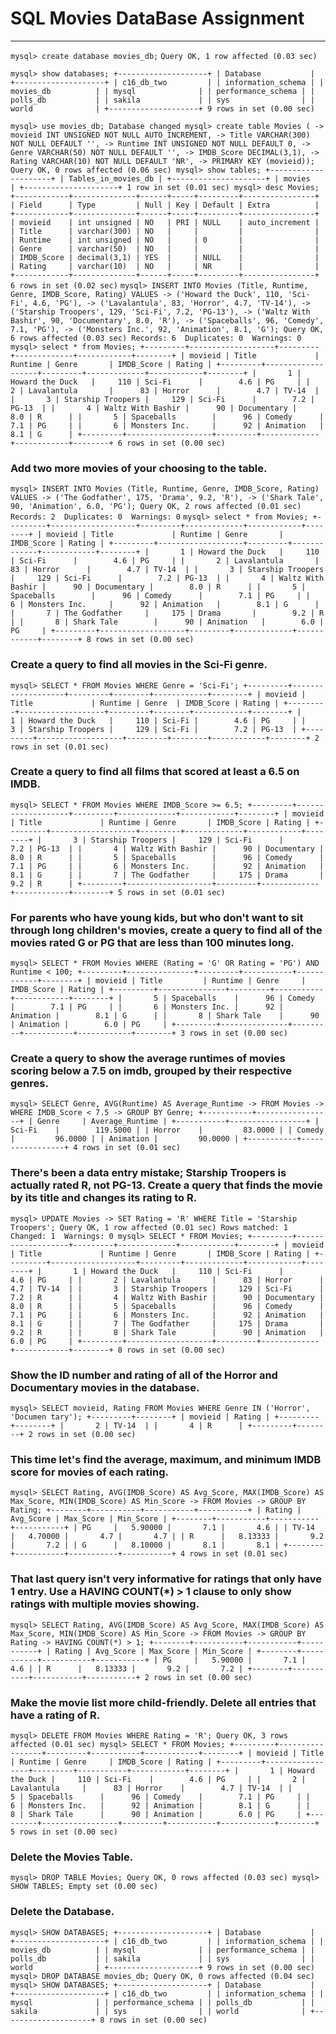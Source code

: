   # SQL Movies DataBase Assignment
-------------------------------------------------------------------------
 `mysql> create database movies_db;`
 `Query OK, 1 row affected (0.03 sec)`

`mysql> show databases;
+--------------------+
| Database           |
+--------------------+
| c16_db_two         |
| information_schema |
| movies_db          |
| mysql              |
| performance_schema |
| polls_db           |
| sakila             |
| sys                |
| world              |
+--------------------+
9 rows in set (0.00 sec)`

`mysql> use movies_db;
Database changed
mysql> create table Movies (
    -> movieid INT UNSIGNED NOT NULL AUTO_INCREMENT,
    -> Title VARCHAR(300) NOT NULL DEFAULT '',
    -> Runtime INT UNSIGNED NOT NULL DEFAULT 0,
    -> Genre VARCHAR(50) NOT NULL DEFAULT '',
    -> IMDB_Score DECIMAL(3,1),
    -> Rating VARCHAR(10) NOT NULL DEFAULT 'NR',
    -> PRIMARY KEY (movieid));
Query OK, 0 rows affected (0.06 sec)
mysql> show tables;
+---------------------+
| Tables_in_movies_db |
+---------------------+
| movies              |
+---------------------+
1 row in set (0.01 sec)
mysql> desc Movies;
+------------+--------------+------+-----+---------+----------------+
| Field      | Type         | Null | Key | Default | Extra          |
+------------+--------------+------+-----+---------+----------------+
| movieid    | int unsigned | NO   | PRI | NULL    | auto_increment |
| Title      | varchar(300) | NO   |     |         |                |
| Runtime    | int unsigned | NO   |     | 0       |                |
| Genre      | varchar(50)  | NO   |     |         |                |
| IMDB_Score | decimal(3,1) | YES  |     | NULL    |                |
| Rating     | varchar(10)  | NO   |     | NR      |                |
+------------+--------------+------+-----+---------+----------------+
6 rows in set (0.02 sec)`
`mysql> INSERT INTO Movies (Title, Runtime, Genre, IMDB_Score, Rating) VALUES
    -> ('Howard the Duck', 110, 'Sci-Fi', 4.6, 'PG'),
    -> ('Lavalantula', 83, 'Horror', 4.7, 'TV-14'),
    -> ('Starship Troopers', 129, 'Sci-Fi', 7.2, 'PG-13'),
    -> ('Waltz With Bashir', 90, 'Documentary', 8.0, 'R'),
    -> ('Spaceballs', 96, 'Comedy', 7.1, 'PG'),
    -> ('Monsters Inc.', 92, 'Animation', 8.1, 'G');
Query OK, 6 rows affected (0.03 sec)
Records: 6  Duplicates: 0  Warnings: 0
mysql> select * from Movies;
+---------+-------------------+---------+-------------+------------+--------+
| movieid | Title             | Runtime | Genre       | IMDB_Score | Rating |
+---------+-------------------+---------+-------------+------------+--------+
|       1 | Howard the Duck   |     110 | Sci-Fi      |        4.6 | PG     |
|       2 | Lavalantula       |      83 | Horror      |        4.7 | TV-14  |
|       3 | Starship Troopers |     129 | Sci-Fi      |        7.2 | PG-13  |
|       4 | Waltz With Bashir |      90 | Documentary |        8.0 | R      |
|       5 | Spaceballs        |      96 | Comedy      |        7.1 | PG     |
|       6 | Monsters Inc.     |      92 | Animation   |        8.1 | G      |
+---------+-------------------+---------+-------------+------------+--------+
6 rows in set (0.00 sec)`
### Add two more movies of your choosing to the table.
`mysql> INSERT INTO Movies (Title, Runtime, Genre, IMDB_Score, Rating) VALUES
    -> ('The Godfather', 175, 'Drama', 9.2, 'R'),
    -> ('Shark Tale', 90, 'Animation', 6.0, 'PG');
Query OK, 2 rows affected (0.01 sec)
Records: 2  Duplicates: 0  Warnings: 0`
`mysql> select * from Movies;
+---------+-------------------+---------+-------------+------------+--------+
| movieid | Title             | Runtime | Genre       | IMDB_Score | Rating |
+---------+-------------------+---------+-------------+------------+--------+
|       1 | Howard the Duck   |     110 | Sci-Fi      |        4.6 | PG     |
|       2 | Lavalantula       |      83 | Horror      |        4.7 | TV-14  |
|       3 | Starship Troopers |     129 | Sci-Fi      |        7.2 | PG-13  |
|       4 | Waltz With Bashir |      90 | Documentary |        8.0 | R      |
|       5 | Spaceballs        |      96 | Comedy      |        7.1 | PG     |
|       6 | Monsters Inc.     |      92 | Animation   |        8.1 | G      |
|       7 | The Godfather     |     175 | Drama       |        9.2 | R      |
|       8 | Shark Tale        |      90 | Animation   |        6.0 | PG     |
+---------+-------------------+---------+-------------+------------+--------+
8 rows in set (0.00 sec)`
### Create a query to find all movies in the Sci-Fi genre.
`mysql> SELECT * FROM Movies WHERE Genre = 'Sci-Fi';
+---------+-------------------+---------+--------+------------+--------+
| movieid | Title             | Runtime | Genre  | IMDB_Score | Rating |
+---------+-------------------+---------+--------+------------+--------+
|       1 | Howard the Duck   |     110 | Sci-Fi |        4.6 | PG     |
|       3 | Starship Troopers |     129 | Sci-Fi |        7.2 | PG-13  |
+---------+-------------------+---------+--------+------------+--------+
2 rows in set (0.01 sec)`
### Create a query to find all films that scored at least a 6.5 on IMDB.
`mysql> SELECT * FROM Movies WHERE IMDB_Score >= 6.5;
+---------+-------------------+---------+-------------+------------+--------+
| movieid | Title             | Runtime | Genre       | IMDB_Score | Rating |
+---------+-------------------+---------+-------------+------------+--------+
|       3 | Starship Troopers |     129 | Sci-Fi      |        7.2 | PG-13  |
|       4 | Waltz With Bashir |      90 | Documentary |        8.0 | R      |
|       5 | Spaceballs        |      96 | Comedy      |        7.1 | PG     |
|       6 | Monsters Inc.     |      92 | Animation   |        8.1 | G      |
|       7 | The Godfather     |     175 | Drama       |        9.2 | R      |
+---------+-------------------+---------+-------------+------------+--------+
5 rows in set (0.01 sec)`
### For parents who have young kids, but who don't want to sit through long children's movies, create a query to find all of the movies rated G or PG that are less than 100 minutes long.
`mysql> SELECT * FROM Movies WHERE (Rating = 'G' OR Rating = 'PG') AND Runtime < 100;
+---------+---------------+---------+-----------+------------+--------+
| movieid | Title         | Runtime | Genre     | IMDB_Score | Rating |
+---------+---------------+---------+-----------+------------+--------+
|       5 | Spaceballs    |      96 | Comedy    |        7.1 | PG     |
|       6 | Monsters Inc. |      92 | Animation |        8.1 | G      |
|       8 | Shark Tale    |      90 | Animation |        6.0 | PG     |
+---------+---------------+---------+-----------+------------+--------+
3 rows in set (0.00 sec)`
### Create a query to show the average runtimes of movies scoring below a 7.5 on imdb, grouped by their respective genres.
`mysql> SELECT Genre, AVG(Runtime) AS Average_Runtime
    -> FROM Movies
    -> WHERE IMDB_Score < 7.5
    -> GROUP BY Genre;
+-----------+-----------------+
| Genre     | Average_Runtime |
+-----------+-----------------+
| Sci-Fi    |        119.5000 |
| Horror    |         83.0000 |
| Comedy    |         96.0000 |
| Animation |         90.0000 |
+-----------+-----------------+
4 rows in set (0.01 sec)`
### There's been a data entry mistake; Starship Troopers is actually rated R, not PG-13. Create a query that finds the movie by its title and changes its rating to R.
`mysql> UPDATE Movies
    -> SET Rating = 'R' WHERE Title = 'Starship Troopers';
Query OK, 1 row affected (0.01 sec)
Rows matched: 1  Changed: 1  Warnings: 0
mysql> SELECT * FROM Movies;
+---------+-------------------+---------+-------------+------------+--------+
| movieid | Title             | Runtime | Genre       | IMDB_Score | Rating |
+---------+-------------------+---------+-------------+------------+--------+
|       1 | Howard the Duck   |     110 | Sci-Fi      |        4.6 | PG     |
|       2 | Lavalantula       |      83 | Horror      |        4.7 | TV-14  |
|       3 | Starship Troopers |     129 | Sci-Fi      |        7.2 | R      |
|       4 | Waltz With Bashir |      90 | Documentary |        8.0 | R      |
|       5 | Spaceballs        |      96 | Comedy      |        7.1 | PG     |
|       6 | Monsters Inc.     |      92 | Animation   |        8.1 | G      |
|       7 | The Godfather     |     175 | Drama       |        9.2 | R      |
|       8 | Shark Tale        |      90 | Animation   |        6.0 | PG     |
+---------+-------------------+---------+-------------+------------+--------+
8 rows in set (0.00 sec)`
### Show the ID number and rating of all of the Horror and Documentary movies in the database.
`mysql> SELECT movieid, Rating FROM Movies WHERE Genre IN ('Horror', 'Documen
tary');
+---------+--------+
| movieid | Rating |
+---------+--------+
|       2 | TV-14  |
|       4 | R      |
+---------+--------+
2 rows in set (0.00 sec)`
### This time let's find the average, maximum, and minimum IMDB score for movies of each rating.
`mysql> SELECT Rating, AVG(IMDB_Score) AS Avg_Score, MAX(IMDB_Score) AS Max_Score, MIN(IMDB_Score) AS Min_Score
    -> FROM Movies
    -> GROUP BY Rating;
+--------+-----------+-----------+-----------+
| Rating | Avg_Score | Max_Score | Min_Score |
+--------+-----------+-----------+-----------+
| PG     |   5.90000 |       7.1 |       4.6 |
| TV-14  |   4.70000 |       4.7 |       4.7 |
| R      |   8.13333 |       9.2 |       7.2 |
| G      |   8.10000 |       8.1 |       8.1 |
+--------+-----------+-----------+-----------+
4 rows in set (0.01 sec)`
### That last query isn't very informative for ratings that only have 1 entry. Use a HAVING COUNT(*) > 1 clause to only show ratings with multiple movies showing.
`mysql> SELECT Rating, AVG(IMDB_Score) AS Avg_Score, MAX(IMDB_Score) AS Max_Score, MIN(IMDB_Score) AS Min_Score
    -> FROM Movies
    -> GROUP BY Rating
    -> HAVING COUNT(*) > 1;
+--------+-----------+-----------+-----------+
| Rating | Avg_Score | Max_Score | Min_Score |
+--------+-----------+-----------+-----------+
| PG     |   5.90000 |       7.1 |       4.6 |
| R      |   8.13333 |       9.2 |       7.2 |
+--------+-----------+-----------+-----------+
2 rows in set (0.00 sec)`
### Make the movie list more child-friendly. Delete all entries that have a rating of R.
`mysql> DELETE FROM Movies WHERE Rating = 'R';
Query OK, 3 rows affected (0.01 sec)
mysql> SELECT * FROM Movies;
+---------+-----------------+---------+-----------+------------+--------+
| movieid | Title           | Runtime | Genre     | IMDB_Score | Rating |
+---------+-----------------+---------+-----------+------------+--------+
|       1 | Howard the Duck |     110 | Sci-Fi    |        4.6 | PG     |
|       2 | Lavalantula     |      83 | Horror    |        4.7 | TV-14  |
|       5 | Spaceballs      |      96 | Comedy    |        7.1 | PG     |
|       6 | Monsters Inc.   |      92 | Animation |        8.1 | G      |
|       8 | Shark Tale      |      90 | Animation |        6.0 | PG     |
+---------+-----------------+---------+-----------+------------+--------+
5 rows in set (0.00 sec)`
### Delete the Movies Table.
`mysql> DROP TABLE Movies;
Query OK, 0 rows affected (0.03 sec)
mysql> SHOW TABLES;
Empty set (0.00 sec)`
### Delete the Database.
`mysql> SHOW DATABASES;
+--------------------+
| Database           |
+--------------------+
| c16_db_two         |
| information_schema |
| movies_db          |
| mysql              |
| performance_schema |
| polls_db           |
| sakila             |
| sys                |
| world              |
+--------------------+
9 rows in set (0.00 sec)
mysql> DROP DATABASE movies_db;
Query OK, 0 rows affected (0.04 sec)
mysql> SHOW DATABASES;
+--------------------+
| Database           |
+--------------------+
| c16_db_two         |
| information_schema |
| mysql              |
| performance_schema |
| polls_db           |
| sakila             |
| sys                |
| world              |
+--------------------+
8 rows in set (0.00 sec)`
